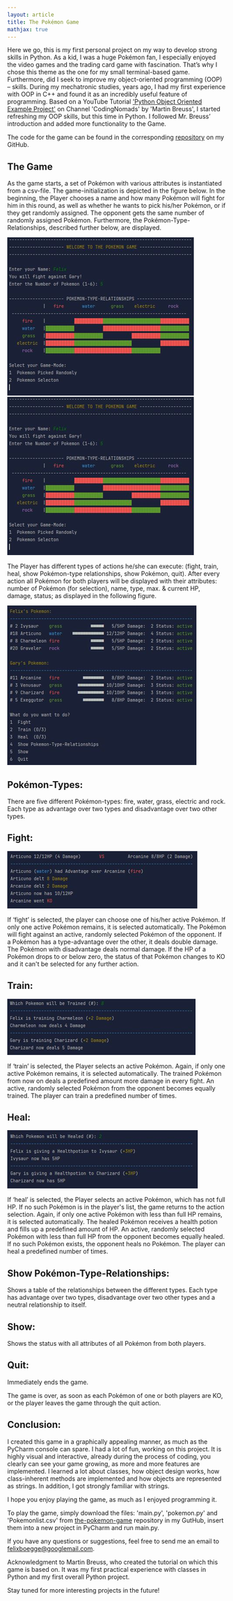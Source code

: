 ```yaml
---
layout: article
title: The Pokémon Game
mathjax: true
---
```


Here we go, this is my first personal project on my way to develop strong skills in Python. As a kid, I was a huge Pokémon fan, I especially enjoyed the video games and the trading card game with fascination. That’s why I chose this theme as the one for my small terminal-based game. Furthermore, did I seek to improve my object-oriented programming (OOP) – skills. During my mechatronic studies, years ago, I had my first experience with OOP in C++ and found it as an incredibly useful feature of programming. Based on a YouTube Tutorial ['Python Object Oriented Example Project'](https://www.youtube.com/watch?v=2AK7j8pIh-0&t=21s&ab_channel=CodingNomads) on Channel 'CodingNomads' by 'Martin Breuss', I started refreshing my OOP skills, but this time in Python. I followed Mr. Breuss’ introduction and added more functionality to the Game.

The code for the game can be found in the corresponding [repository](https://github.com/FelixBoegge/the_pokemon_game) on my GitHub.


## The Game
As the game starts, a set of Pokémon with various attributes is instantiated from a csv-file. The game-initialization is depicted in the figure below. In the beginning, the Player chooses a name and how many Pokémon will fight for him in this round, as well as whether he wants to pick his/her Pokémon, or if they get randomly assigned. The opponent gets the same number of randomly assigned Pokémon. Furthermore, the Pokémon-Type-Relationships, described further below, are displayed.

<img class="image image--xl" src="assets/the_pokemon_game/start.jpg"/>
<img class="image image--xl" src="https://raw.githubusercontent.com/felixboegge/FB/master/assets/the_pokemon_game/start.jpg"/>


The Player has different types of actions he/she can execute: (fight, train, heal, show Pokémon-type relationships, show Pokémon, quit). After every action all Pokémon for both players will be displayed with their attributes: number of Pokémon (for selection), name, type, max. & current HP, damage, status; as displayed in the following figure.

<img class="image image--xl" src="assets/the_pokemon_game/mainscreen.JPG"/>

## Pokémon-Types:
There are five different Pokémon-types: fire, water, grass, electric and rock. Each type as advantage over two types and disadvantage over two other types.

## Fight:
<img class="image image--xl" src="assets/the_pokemon_game/fight.jpg"/>

If ‘fight’ is selected, the player can choose one of his/her active Pokémon. If only one active Pokémon remains, it is selected automatically. The Pokémon will fight against an active, randomly selected Pokémon of the opponent. If a Pokémon has a type-advantage over the other, it deals double damage. The Pokémon with disadvantage deals normal damage. If the HP of a Pokémon drops to or below zero, the status of that Pokémon changes to KO and it can't be selected for any further action.

## Train:
<img class="image image--xl" src="assets/the_pokemon_game/train.jpg"/>

If ‘train’ is selected, the Player selects an active Pokémon. Again, if only one active Pokémon remains, it is selected automatically. The trained Pokémon from now on deals a predefined amount more damage in every fight. An active, randomly selected Pokémon from the opponent becomes equally trained. The player can train a predefined number of times.

## Heal:
<img class="image image--xl" src="assets/the_pokemon_game/heal.JPG"/>

If ‘heal’ is selected, the Player selects an active Pokémon, which has not full HP. If no such Pokémon is in the player's list, the game returns to the action selection. Again, if only one active Pokémon with less than full HP remains, it is selected automatically. The healed Pokémon receives a health potion and fills up a predefined amount of HP. An active, randomly selected Pokémon with less than full HP from the opponent becomes equally healed. If no such Pokémon exists, the opponent heals no Pokémon. The player can heal a predefined number of times.

## Show Pokémon-Type-Relationships:
Shows a table of the relationships between the different types. Each type has advantage over two types, disadvantage over two other types and a neutral relationship to itself.

## Show:
Shows the status with all attributes of all Pokémon from both players.

## Quit:
Immediately ends the game.

The game is over, as soon as each Pokémon of one or both players are KO, or the player leaves the game through the quit action.

## Conclusion:
I created this game in a graphically appealing manner, as much as the PyCharm console can spare. I had a lot of fun, working on this project. It is highly visual and interactive, already during the process of coding, you clearly can see your game growing, as more and more features are implemented. I learned a lot about classes, how object design works, how class-inherent methods are implemented and how objects are represented as strings. In addition, I got strongly familiar with strings. 

I hope you enjoy playing the game, as much as I enjoyed programming it.

To play the game, simply download the files: 'main.py', 'pokemon.py' and 'Pokemonlist.csv' from [the-pokemon-game](https://github.com/FelixBoegge/the_pokemon_game) repository in my GutHub, insert them into a new project in PyCharm and run main.py.

If you have any questions or suggestions, feel free to send me an email to felixboegge@googlemail.com.

Acknowledgment to Martin Breuss, who created the tutorial on which this game is based on. It was my first practical experience with classes in Python and my first overall Python project. 

Stay tuned for more interesting projects in the future!
